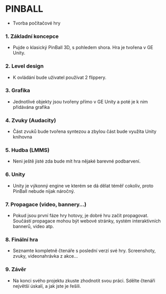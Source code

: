 # PINBALL

- Tvorba počítačové hry

### 1. Základní koncepce

- Pujde o klasický PinBall 3D, s pohledem shora. Hra je tvořena v GE Unity.

### 2. Level design

- K ovládání bude uživatel používat 2 flippery. 


### 3. Grafika

- Jednotlivé objekty jsou tvořeny přímo v GE Unity a poté je k nim přidávána grafika

### 4. Zvuky (Audacity)

- Část zvuků bude tvořena syntezou a zbylou část bude využita Unity knihovna

### 5. Hudba (LMMS)

- Neni ještě jisté zda bude mít hra nějaké barevné podbarvení.


### 6. Unity

- Unity je výkonný engine ve kterém se dá dělat téměř cokoliv, proto PinBall nebude nijak náročný. 

### 7. Propagace (video, bannery…)

- Pokud jsou první fáze hry hotovy, je dobré hru začít propagovat. Součástí propagace mohou být webové stránky, systém interaktivních bannerů, video atp.

### 8. Finální hra

- Seznamte kompletně čtenáře s poslední verzí své hry. Screenshoty, zvuky, videonahrávka z akce…

### 9. Závěr

- Na konci svého projektu zkuste zhodnotit svou práci. Sdělte čtenáři největší úskalí, a jak jste je řešili.
